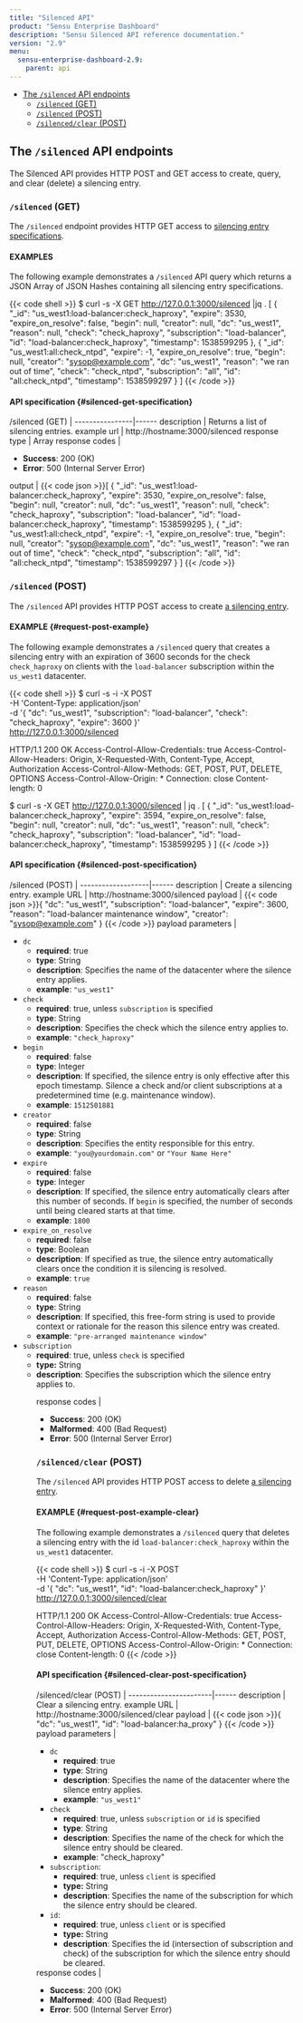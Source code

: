 ```yaml
---
title: "Silenced API"
product: "Sensu Enterprise Dashboard"
description: "Sensu Silenced API reference documentation."
version: "2.9"
menu:
  sensu-enterprise-dashboard-2.9:
    parent: api
---
```


- [The `/silenced` API endpoints](#the-silenced-api-endpoints)
  - [`/silenced` (GET)](#silenced-get)
  - [`/silenced` (POST)](#silenced-post)
  - [`/silenced/clear` (POST)](#silenced-clear-post)

## The `/silenced` API endpoints

The Silenced API provides HTTP POST and GET access to create, query, and
clear (delete) a silencing entry.

### `/silenced` (GET)

The `/silenced` endpoint provides HTTP GET access to [silencing entry specifications][1].

#### EXAMPLES

The following example demonstrates a `/silenced` API query which returns a JSON
Array of JSON Hashes containing all silencing entry specifications.

{{< code shell >}}
$ curl -s -X GET http://127.0.0.1:3000/silenced |jq .
[
  {
    "_id": "us_west1:load-balancer:check_haproxy",
    "expire": 3530,
    "expire_on_resolve": false,
    "begin": null,
    "creator": null,
    "dc": "us_west1",
    "reason": null,
    "check": "check_haproxy",
    "subscription": "load-balancer",
    "id": "load-balancer:check_haproxy",
    "timestamp": 1538599295
  },
  {
    "_id": "us_west1:all:check_ntpd",
    "expire": -1,
    "expire_on_resolve": true,
    "begin": null,
    "creator": "sysop@example.com",
    "dc": "us_west1",
    "reason": "we ran out of time",
    "check": "check_ntpd",
    "subscription": "all",
    "id": "all:check_ntpd",
    "timestamp": 1538599297
  }
]
{{< /code >}}

#### API specification {#silenced-get-specification}

/silenced (GET) | 
----------------|------
description     | Returns a list of silencing entries.
example url     | http://hostname:3000/silenced
response type   | Array
response codes  | <ul><li>**Success**: 200 (OK)</li><li>**Error**: 500 (Internal Server Error)</li></ul>
output          | {{< code json >}}[
  {
    "_id": "us_west1:load-balancer:check_haproxy",
    "expire": 3530,
    "expire_on_resolve": false,
    "begin": null,
    "creator": null,
    "dc": "us_west1",
    "reason": null,
    "check": "check_haproxy",
    "subscription": "load-balancer",
    "id": "load-balancer:check_haproxy",
    "timestamp": 1538599295
  },
  {
    "_id": "us_west1:all:check_ntpd",
    "expire": -1,
    "expire_on_resolve": true,
    "begin": null,
    "creator": "sysop@example.com",
    "dc": "us_west1",
    "reason": "we ran out of time",
    "check": "check_ntpd",
    "subscription": "all",
    "id": "all:check_ntpd",
    "timestamp": 1538599297
  }
]
{{< /code >}}

### `/silenced` (POST)

The `/silenced` API provides HTTP POST access to create [a silencing entry][1].

#### EXAMPLE {#request-post-example}

The following example demonstrates a `/silenced` query that creates a silencing
entry with an expiration of 3600 seconds for the check `check_haproxy` on
clients with the `load-balancer` subscription within the `us_west1` datacenter.

{{< code shell >}}
$ curl -s -i -X POST \
-H 'Content-Type: application/json' \
-d '{ "dc": "us_west1", "subscription": "load-balancer", "check": "check_haproxy", "expire": 3600 }' \
http://127.0.0.1:3000/silenced

HTTP/1.1 200 OK
Access-Control-Allow-Credentials: true
Access-Control-Allow-Headers: Origin, X-Requested-With, Content-Type, Accept, Authorization
Access-Control-Allow-Methods: GET, POST, PUT, DELETE, OPTIONS
Access-Control-Allow-Origin: *
Connection: close
Content-length: 0

$ curl -s -X GET http://127.0.0.1:3000/silenced | jq .
[
  {
    "_id": "us_west1:load-balancer:check_haproxy",
    "expire": 3594,
    "expire_on_resolve": false,
    "begin": null,
    "creator": null,
    "dc": "us_west1",
    "reason": null,
    "check": "check_haproxy",
    "subscription": "load-balancer",
    "id": "load-balancer:check_haproxy",
    "timestamp": 1538599295
  }
]
{{< /code >}}

#### API specification {#silenced-post-specification}

/silenced (POST)   | 
-------------------|------
description        | Create a silencing entry.
example URL        | http://hostname:3000/silenced
payload            | {{< code json >}}{
  "dc": "us_west1",
  "subscription": "load-balancer",
  "expire": 3600,
  "reason": "load-balancer maintenance window",
  "creator": "sysop@example.com"
}
{{< /code >}}
payload parameters | <ul><li>`dc`<ul><li>**required**: true</li><li>**type**: String</li><li>**description**: Specifies the name of the datacenter where the silence entry applies.</li><li>**example**: `"us_west1"`</li></ul><li>`check`<ul><li>**required**: true, unless `subscription` is specified</li><li>**type**: String</li><li>**description**: Specifies the check which the silence entry applies to.</li><li>**example**: `"check_haproxy"`</li></ul><li>`begin`<ul><li>**required**: false</li><li>**type**: Integer</li><li>**description**: If specified, the silence entry is only effective after this epoch timestamp. Silence a check and/or client subscriptions at a predetermined time (e.g. maintenance window).</li><li>**example**: `1512501881`</li></ul><li>`creator`<ul><li>**required**: false</li><li>**type**: String</li><li>**description**: Specifies the entity responsible for this entry.</li><li>**example**: `"you@yourdomain.com"` or `"Your Name Here"`</li></ul></li><li>`expire`<ul><li>**required**: false</li><li>**type**: Integer</li><li>**description**: If specified, the silence entry automatically clears after this number of seconds. If `begin` is specified, the number of seconds until being cleared starts at that time.</li><li>**example**: `1800`</li></ul></li><li>`expire_on_resolve`<ul><li>**required**: false</li><li>**type**: Boolean</li><li>**description**: If specified as true, the silence entry automatically clears once the condition it is silencing is resolved.</li><li>**example**: `true`</li></ul></li><li>`reason`<ul><li>**required**: false</li><li>**type**: String</li><li>**description**: If specified, this free-form string is used to provide context or rationale for the reason this silence entry was created.</li><li>**example**: `"pre-arranged maintenance window"`</li></ul></li><li>`subscription`<ul><li>**required**: true, unless `check` is specified</li><li>**type:** String</li><li>**description**: Specifies the subscription which the silence entry applies to.</li><ul></li></ul>
response codes     | <ul><li>**Success**: 200 (OK)</li><li>**Malformed**: 400 (Bad Request)</li><li>**Error**: 500 (Internal Server Error)</li></ul>

### `/silenced/clear` (POST)

The `/silenced` API provides HTTP POST access to delete [a silencing entry][1].

#### EXAMPLE {#request-post-example-clear}

The following example demonstrates a `/silenced` query that deletes a silencing
entry with the id `load-balancer:check_haproxy` within the `us_west1` datacenter.

{{< code shell >}}
$ curl -s -i -X POST \
-H 'Content-Type: application/json' \
-d '{ "dc": "us_west1", "id": "load-balancer:check_haproxy" }' \
http://127.0.0.1:3000/silenced/clear

HTTP/1.1 200 OK
Access-Control-Allow-Credentials: true
Access-Control-Allow-Headers: Origin, X-Requested-With, Content-Type, Accept, Authorization
Access-Control-Allow-Methods: GET, POST, PUT, DELETE, OPTIONS
Access-Control-Allow-Origin: *
Connection: close
Content-length: 0
{{< /code >}}

#### API specification {#silenced-clear-post-specification}

/silenced/clear (POST) | 
-----------------------|------
description            | Clear a silencing entry.
example URL            | http://hostname:3000/silenced/clear
payload                | {{< code json >}}{
  "dc": "us_west1",
  "id": "load-balancer:ha_proxy"
}
{{< /code >}}
payload parameters     | <ul><li>`dc`<ul><li>**required**: true</li><li>**type**: String</li><li>**description**: Specifies the name of the datacenter where the silence entry applies.</li><li>**example**: `"us_west1"`</li></ul><li>`check`<ul><li>**required**: true, unless `subscription` or `id` is specified</li><li>**type**: String</li><li>**description**: Specifies the name of the check for which the silence entry should be cleared.</li><li>**example**: "check_haproxy"</li></ul></li><li>`subscription`:<ul><li>**required**: true, unless `client` is specified</li><li>**type:** String</li><li>**description**: Specifies the name of the subscription for which the silence entry should be cleared.</li></ul></li><li>`id`:<ul><li>**required**: true, unless `client` or is specified</li><li>**type:** String</li><li>**description**: Specifies the id (intersection of subscription and check) of the subscription for which the silence entry should be cleared.</li></ul></li></ul>
response codes         | <ul><li>**Success**: 200 (OK)</li><li>**Malformed**: 400 (Bad Request)</li><li>**Error**: 500 (Internal Server Error)</li></ul>

[1]: /sensu-core/latest/reference/silencing/
